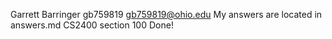 Garrett Barringer
gb759819
gb759819@ohio.edu
My answers are located in answers.md
CS2400 section 100
Done!
